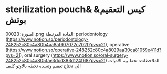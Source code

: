 # sterilization pouch& كيس التعقيم& بوتش

الصورة: 00023.png
المادة المرتبطة: periodontology (https://www.notion.so/periodontology-248252c80c4a80b4aa8af607072c702f?pvs=21), operative (https://www.notion.so/operative-248252c80c4a8029aa30ca81059e411d?pvs=21), oral surgery (https://www.notion.so/oral-surgery-248252c80c4a805fae3dcd383d124f68?pvs=21)
الملاحظات: تحط بيه الادوات الي تحتاج تعقيم وتسده تحطه بالاوتو كليف